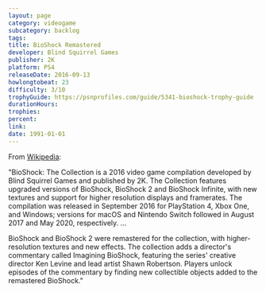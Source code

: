 ```yaml
---
layout: page
category: videogame
subcategory: backlog
tags:
title: BioShock Remastered
developer: Blind Squirrel Games
publisher: 2K
platform: PS4
releaseDate: 2016-09-13
howlongtobeat: 23
difficulty: 3/10
trophyGuide: https://psnprofiles.com/guide/5341-bioshock-trophy-guide
durationHours:
trophies:
percent:
link:
date: 1991-01-01
---
```


From [Wikipedia](https://en.wikipedia.org/wiki/BioShock:_The_Collection):

"BioShock: The Collection is a 2016 video game compilation developed by Blind Squirrel Games and published by 2K. The Collection features upgraded versions of BioShock, BioShock 2 and BioShock Infinite, with new textures and support for higher resolution displays and framerates. The compilation was released in September 2016 for PlayStation 4, Xbox One, and Windows; versions for macOS and Nintendo Switch followed in August 2017 and May 2020, respectively. ...

BioShock and BioShock 2 were remastered for the collection, with higher-resolution textures and new effects. The collection adds a director's commentary called Imagining BioShock, featuring the series' creative director Ken Levine and lead artist Shawn Robertson. Players unlock episodes of the commentary by finding new collectible objects added to the remastered BioShock."
